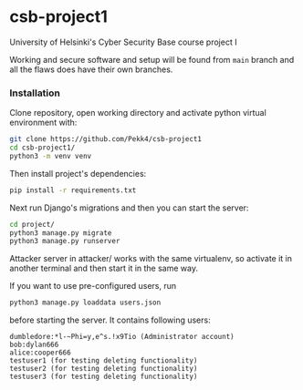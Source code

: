 # csb-project1
University of Helsinki's Cyber Security Base course project I

Working and secure software and setup will be found from `main` branch and all the flaws does have their own branches.

### Installation 

Clone repository, open working directory and activate python virtual environment with:

```bash
git clone https://github.com/Pekk4/csb-project1
cd csb-project1/
python3 -m venv venv
```

Then install project's dependencies:

```bash
pip install -r requirements.txt
```

Next run Django's migrations and then you can start the server:

```bash
cd project/
python3 manage.py migrate
python3 manage.py runserver
```

Attacker server in attacker/ works with the same virtualenv, so activate it in another terminal and then start it in the same way.

If you want to use pre-configured users, run 

```bash
python3 manage.py loaddata users.json
```

before starting the server. It contains following users:

```
dumbledore:*l-~Phi=y,e^s.!x9Tio (Administrator account)
bob:dylan666
alice:cooper666
testuser1 (for testing deleting functionality)
testuser2 (for testing deleting functionality)
testuser3 (for testing deleting functionality)
```
